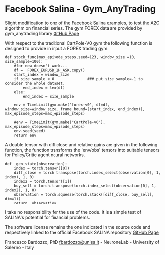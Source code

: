# Facebook Salina - Gym_AnyTrading
Slight modification to one of the Facebook Salina examples, to test the A2C algorithm on financial series.
The gym FOREX data are provided by gym_anytrading library [GitHub Page](https://github.com/AminHP/gym-anytrading)

With respect to the traditional CartPole-V0 gym the following function is designed to provide in input a
FOREX trading gym:

```
def stock_func(max_episode_steps,seed=123, window_size =10, size_sample=100):
    #for now doesn't work...
    df =  FOREX_EURUSD_1H_ASK.copy()
    start_index = window_size
    if size_sample < 0:              ### put size_sample=-1 to consider the whole dataset.
        end_index = len(df)
    else:
        end_index = size_sample

    env = TimeLimit(gym.make('forex-v0', df=df, window_size=window_size, frame_bound=(start_index, end_index)), max_episode_steps=max_episode_steps)

    #env = TimeLimit(gym.make("CartPole-v0"), max_episode_steps=max_episode_steps)
    env.seed(seed)
    return env
```

A double tensor with diff close and relative gains are given in the following function,
the function transforms the 'env/obs' tensors into suitable tensors for Policy/Critic agent neural networks.


```
def _gen_state(observation):
    index = torch.tensor([0])
    diff_close = torch.transpose(torch.index_select(observation[0], 1, index), 1, 0)
    index2 = torch.tensor([1])
    buy_sell = torch.transpose(torch.index_select(observation[0], 1, index2), 1, 0)
    observation = torch.squeeze(torch.stack([diff_close, buy_sell], dim=1))
    return  observation
```






I take no responsibility for the use of the code.
It is a simple test of SALINA's potential for financial problems.

 


The software license remains the one indicated in the source code and respectively linked to the official Facebook SALINA repository [GitHub Page](https://github.com/facebookresearch/salina)


Francesco Bardozzo, PhD
fbardozzo@unisa.it - NeuroneLab - University of Salerno - Italy
